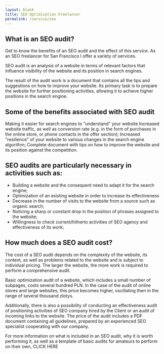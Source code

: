 ```yaml
---
layout: blank
title: SEO Optimization Freelancer  
permalink: /service/seo
---
```


## What is an SEO audit?
Get to know the benefits of an SEO audit and the effect of this service. As an SEO freelancer for San Francisco I offer a variety of services.

SEO audit is an analysis of a website in terms of relevant factors that influence visibility of the website and its position in search engines.

The result of the audit work is a document that contains all the tips and suggestions on how to improve your website. Its primary task is to prepare the website for further positioning activities, allowing it to achieve higher positions in the search engine.

## Some of the benefits associated with SEO audit
Making it easier for search engines to "understand" your website
Increased website traffic, as well as conversion rate (e.g. in the form of purchases in the online store, or phone contacts in the offer section);
Increased "resilience" of your website to various changes in the search engine algorithm;
Complete document with tips on how to improve the website and its position against the competition.

## SEO audits are particularly necessary in activities such as:

* Building a website and the consequent need to adapt it for the search engine;
* Optimization of an existing website in order to increase its effectiveness
* Decrease in the number of visits to the website from a source such as organic search;
* Noticing a sharp or constant drop in the position of phrases assigned to the website;
* Willingness to check current/hitherto activities of SEO agency and effectiveness of its work;

## How much does a SEO audit cost?
The cost of a SEO audit depends on the complexity of the website, its content, as well as problems related to the website and is subject to individual pricing. The larger the website, the more work is required to perform a comprehensive audit.

Basic optimization audit of a website, which includes a small number of subpages, costs several hundred PLN. In the case of the audit of online stores and large websites, this price becomes higher, oscillating then in the range of several thousand zlotys.

Additionally, there is also a possibility of conducting an effectiveness audit of positioning activities of SEO company hired by the Client or an audit of incoming links to the website. The price of the audit includes a PDF document containing all guidelines, prepared by an experienced SEO specialist cooperating with our company.

For more information on what is included in an SEO audit, why it is worth performing it, as well as a template of basic audits for amateurs to perform on their own, CLICK HERE

